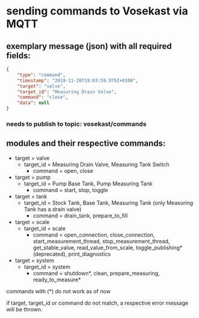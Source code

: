 # sending commands to Vosekast via MQTT

## exemplary message (json) with all required fields:

```json
{
	"type": "command",
	"timestamp": "2019-11-20T19:03:59.975Z+0100",
	"target": "valve",
	"target_id": "Measuring Drain Valve",
	"command": "close",
	"data": null
} 
```
### needs to publish to topic: vosekast/commands

## modules and their respective commands:

* target = valve
    * target_id = Measuring Drain Valve, Measuring Tank Switch
        * command = open, close
* target = pump
    * target_id = Pump Base Tank, Pump Measuring Tank
        * command = start, stop, toggle
* target = tank
    * target_id = Stock Tank, Base Tank, Measuring Tank (only Measuring Tank has a drain valve)
        * command = drain_tank, prepare_to_fill
* target = scale
    * target_id = scale
        * command = open_connection, close_connection, start_measurement_thread, stop_measurement_thread, get_stable_value, read_value_from_scale, toggle_publishing*(deprecated), print_diagnostics
* target = system
    * target_id = system
        * command = shutdown*, clean, prepare_measuring, ready_to_measure*

commands with (*) do not work as of now

if target, target_id or command do not match, a respective error message will be thrown.